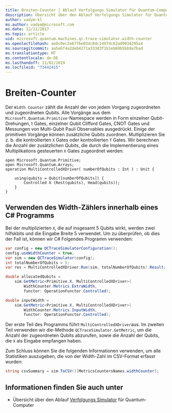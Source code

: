 ```yaml
---
title: Breiten-Counter | Ablauf Verfolgungs Simulator für Quantum-Computer | Microsoft-Dokumentation
description: Übersicht über den Ablauf Verfolgungs Simulator für Quantum-Computer
author: vadym-kl
ms.author: vadym@microsoft.com
ms.date: 12/11/2017
ms.topic: article
uid: microsoft.quantum.machines.qc-trace-simulator.width-counter
ms.openlocfilehash: ae0c0ec2e677be03dc8dc1497dc62ad9034295a4
ms.sourcegitcommit: aa5e6f4a2deb4271a333d3f1b1eb69b5bb9a7bad
ms.translationtype: MT
ms.contentlocale: de-DE
ms.lasthandoff: 11/02/2019
ms.locfileid: "73442415"
---
```

# <a name="width-counter"></a>Breiten-Counter

Der `Width Counter` zählt die Anzahl der von jedem Vorgang zugeordneten und zugeordneten Qubits.
Alle Vorgänge aus dem `Microsoft.Quantum.Primitive`-Namespace werden in Form einzelner Qubit-Drehungen, t Gates, einzelner Qubit Clifford Gates, CNOT Gates und Messungen von Multi-Qubit Pauli Observables ausgedrückt. Einige der primitiven Vorgänge können zusätzliche Qubits zuordnen. Multiplizieren Sie z. b. die kontrollierten `X` Gates oder kontrollierten `T` Gates. Wir berechnen die Anzahl der zusätzlichen Qubits, die durch die Implementierung eines Multiplikations gesteuerten `X` Gates zugeordnet werden:

```qsharp
open Microsoft.Quantum.Primitive;
open Microsoft.Quantum.Arrays;
operation MultiControlledXDriver( numberOfQubits : Int ) : Unit {

    using(qubits = Qubit[numberOfQubits]) {
        Controlled X (Rest(qubits), Head(qubits));
    } 
}
```

## <a name="using-width-counter-within-a-c-program"></a>Verwenden des Width-Zählers innerhalb eines C# Programms

Bei der multiplizierten `X`, die auf insgesamt 5 Qubits wirkt, werden zwei hilfskbits und die Eingabe Breite 5 verwendet. Um zu überprüfen, ob dies der Fall ist, können wir C# Folgendes Programm verwenden:

```csharp 
var config = new QCTraceSimulatorConfiguration();
config.useWidthCounter = true;
var sim = new QCTraceSimulator(config);
int totalNumberOfQubits = 5;
var res = MultiControlledXDriver.Run(sim, totalNumberOfQubits).Result;

double allocatedQubits = 
    sim.GetMetric<Primitive.X, MultiControlledXDriver>(
        WidthCounter.Metrics.ExtraWidth,
        functor: OperationFunctor.Controlled); 

double inputWidth =
    sim.GetMetric<Primitive.X, MultiControlledXDriver>(
        WidthCounter.Metrics.InputWidth,
        functor: OperationFunctor.Controlled);
```

Der erste Teil des Programms führt `MultiControlledXDriver`aus. Im zweiten Teil verwenden wir die-Methode `QCTraceSimulator.GetMetric`, um die Anzahl der zugeordneten Qubits abzurufen, sowie die Anzahl der Qubits, die `X` als Eingabe empfangen haben. 

Zum Schluss können Sie die folgenden Informationen verwenden, um alle Statistiken auszugeben, die von der Width-Zahl im CSV-Format erfasst wurden:
```csharp
string csvSummary = sim.ToCSV()[MetricsCountersNames.widthCounter];
```

## <a name="see-also"></a>Informationen finden Sie auch unter ##

- Übersicht über den Ablauf [Verfolgungs Simulator](xref:microsoft.quantum.machines.qc-trace-simulator.intro) für Quantum-Computer
